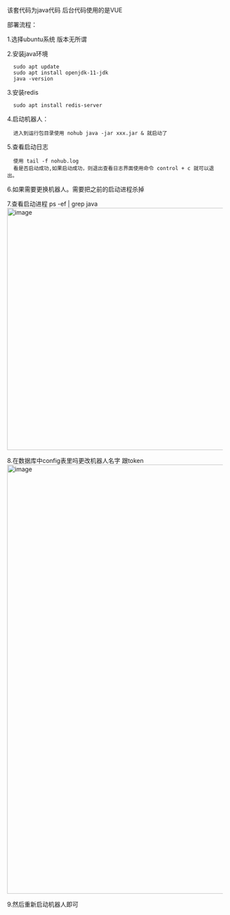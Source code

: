 该套代码为java代码 后台代码使用的是VUE

部署流程：

1.选择ubuntu系统 版本无所谓

2.安装java环境 

      sudo apt update
      sudo apt install openjdk-11-jdk
      java -version
  
3.安装redis

      sudo apt install redis-server
  
4.启动机器人：

      进入到运行包目录使用 nohub java -jar xxx.jar & 就启动了 

5.查看启动日志 

      使用 tail -f nohub.log 
      看是否启动成功,如果启动成功，则退出查看日志界面使用命令 control + c 就可以退出。

6.如果需要更换机器人。需要把之前的启动进程杀掉 

7.查看启动进程 ps -ef | grep java 
<img width="565" alt="image" src="https://user-images.githubusercontent.com/124488076/219601217-3821bfe2-cd2c-476c-bd8c-55864a9cc648.png">

8.在数据库中config表里吗更改机器人名字 跟token
<img width="1001" alt="image" src="https://user-images.githubusercontent.com/124488076/219601887-294c3cb0-04bf-4d78-884f-0f0950b3f4bd.png">

9.然后重新启动机器人即可
